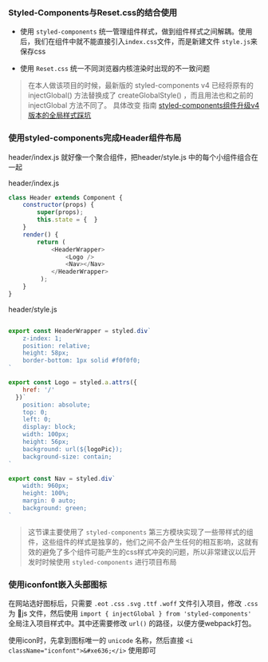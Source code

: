 ### Styled-Components与Reset.css的结合使用

- 使用 `styled-components` 统一管理组件样式，做到组件样式之间解耦。使用后，我们在组件中就不能直接引入`index.css`文件，而是新建文件 `style.js`来保存css

- 使用 `Reset.css` 统一不同浏览器内核渲染时出现的不一致问题
>在本人做该项目的时候，最新版的 styled-components v4 已经将原有的 injectGlobal() 方法替换成了 createGlobalStyle() ，而且用法也和之前的 injectGlobal 方法不同了。
具体改变 指南 [styled-components组件升级v4版本的全局样式踩坑](https://www.jianshu.com/p/4c69abc91971)

### 使用styled-components完成Header组件布局

header/index.js 就好像一个聚合组件，把header/style.js 中的每个小组件组合在一起

header/index.js
```javascript
class Header extends Component {
    constructor(props) {
        super(props);
        this.state = {  }
    }
    render() { 
        return ( 
            <HeaderWrapper>
                <Logo />
                <Nav></Nav>
            </HeaderWrapper>
         );
    }
}

```
header/style.js
```javascript

export const HeaderWrapper = styled.div`
    z-index: 1;
    position: relative;
    height: 58px;
    border-bottom: 1px solid #f0f0f0; 
`

export const Logo = styled.a.attrs({
    href: '/'
  })`
    position: absolute;
    top: 0;
    left: 0;
    display: block;
    width: 100px;
    height: 56px;
    background: url(${logoPic});
    background-size: contain;
`

export const Nav = styled.div`
    width: 960px;
    height: 100%;
    margin: 0 auto;
    background: green;
`
```


>这节课主要使用了 `styled-components` 第三方模块实现了一些带样式的组件，这些组件的样式是独享的，他们之间不会产生任何的相互影响，这就有效的避免了多个组件可能产生的css样式冲突的问题，所以非常建议以后开发时时候使用 `styled-components` 进行项目布局

###  使用iconfont嵌入头部图标

在网站选好图标后，只需要 `.eot` `.css` `.svg` `.ttf` `.woff` 文件引入项目，修改 `.css` 为 js 文件，然后使用 `import { injectGlobal } from 'styled-components'` 全局注入项目样式中。其中还需要修改 `url()` 的路径，以便方便webpack打包。

使用icon时，先拿到图标唯一的 `unicode` 名称，然后直接 `<i className="iconfont">&#xe636;</i>` 使用即可
